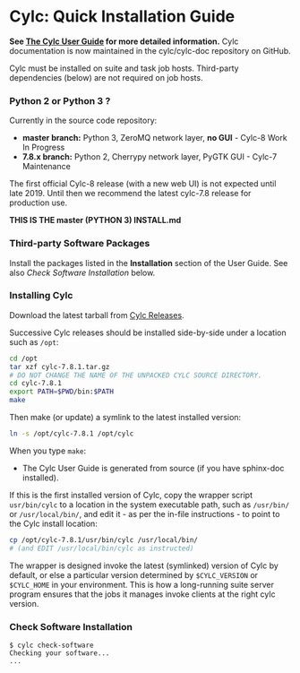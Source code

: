 # Cylc: Quick Installation Guide

**See [The Cylc User Guide](https://cylc.github.io/documentation.html) for
more detailed information.**  Cylc documentation is now maintained in the
cylc/cylc-doc repository on GitHub.

Cylc must be installed on suite and task job hosts. Third-party dependencies
(below) are not required on job hosts.

### Python 2 or Python 3 ?

Currently in the source code repository:
- **master branch:** Python 3, ZeroMQ network layer, **no GUI** - Cylc-8 Work In Progress
- **7.8.x branch:** Python 2, Cherrypy network layer, PyGTK GUI - Cylc-7 Maintenance

The first official Cylc-8 release (with a new web UI) is not expected until late 2019.
Until then we recommend the latest cylc-7.8 release for production use.

**THIS IS THE master (PYTHON 3) INSTALL.md**

### Third-party Software Packages

Install the packages listed in the **Installation** section of the User Guide.
See also *Check Software Installation* below.

### Installing Cylc

Download the latest tarball from [Cylc
Releases](https://github.com/cylc/cylc-flow/releases).

Successive Cylc releases should be installed side-by-side under a location
such as `/opt`:

```bash
cd /opt
tar xzf cylc-7.8.1.tar.gz
# DO NOT CHANGE THE NAME OF THE UNPACKED CYLC SOURCE DIRECTORY.
cd cylc-7.8.1
export PATH=$PWD/bin:$PATH
make
```

Then make (or update) a symlink to the latest installed version:
```bash
ln -s /opt/cylc-7.8.1 /opt/cylc
```

When you type `make`:
  * The Cylc User Guide is generated from source (if you have sphinx-doc installed).

If this is the first installed version of Cylc, copy the wrapper script
`usr/bin/cylc` to a location in the system executable path, such as
`/usr/bin/` or `/usr/local/bin/`, and edit it - as per the in-file
instructions - to point to the Cylc install location:

```bash
cp /opt/cylc-7.8.1/usr/bin/cylc /usr/local/bin/
# (and EDIT /usr/local/bin/cylc as instructed)
```

The wrapper is designed invoke the latest (symlinked) version of Cylc by
default, or else a particular version determined by `$CYLC_VERSION` or
`$CYLC_HOME` in your environment. This is how a long-running suite server
program ensures that the jobs it manages invoke clients at the right cylc
version.

### Check Software Installation

```
$ cylc check-software
Checking your software...
...
